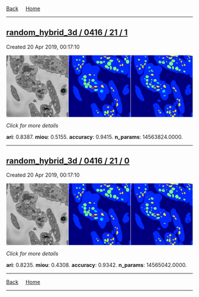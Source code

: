 
[Back](..)&nbsp;&nbsp;&nbsp;&nbsp;&nbsp;[Home](https://leapmanlab.github.io/snapshots)

---

<div class="summary"><a href="1"><h2>random_hybrid_3d / 0416 / 21 / 1</h2></a><p>Created 20 Apr 2019, 00:17:10
</p><a href="1"><img src="1/media/summary.png" align="center"></a><p>
<i>Click for more details</i>
</p></div>

**ari**: 0.8387. **miou**: 0.5155. **accuracy**: 0.9415. **n_params**: 14563824.0000. 

---

<div class="summary"><a href="0"><h2>random_hybrid_3d / 0416 / 21 / 0</h2></a><p>Created 20 Apr 2019, 00:17:10
</p><a href="0"><img src="0/media/summary.png" align="center"></a><p>
<i>Click for more details</i>
</p></div>

**ari**: 0.8235. **miou**: 0.4308. **accuracy**: 0.9342. **n_params**: 14565042.0000. 

---

[Back](..)&nbsp;&nbsp;&nbsp;&nbsp;&nbsp;[Home](https://leapmanlab.github.io/snapshots)

---